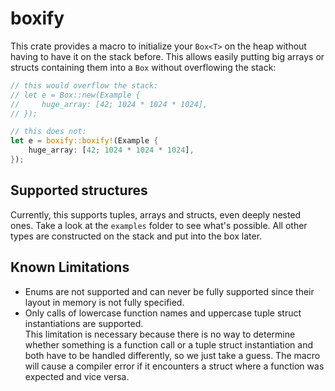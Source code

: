 # boxify

This crate provides a macro to initialize your `Box<T>` on the heap without having to have it on the stack before.
This allows easily putting big arrays or structs containing them into a `Box` without overflowing the stack:

```rust ,ignore
// this would overflow the stack:
// let e = Box::new(Example {
//     huge_array: [42; 1024 * 1024 * 1024],
// });

// this does not:
let e = boxify::boxify!(Example {
    huge_array: [42; 1024 * 1024 * 1024],
});
```

## Supported structures

Currently, this supports tuples, arrays and structs, even deeply nested ones. Take a look at the `examples` folder to
see what's possible.
All other types are constructed on the stack and put into the box later.

## Known Limitations

- Enums are not supported and can never be fully supported since their layout in memory is not fully specified.
- Only calls of lowercase function names and uppercase tuple struct instantiations are supported.  
  This limitation is necessary because there is no way to determine whether something is a function call or a tuple struct instantiation and both have to be handled differently, so we just take a guess.
  The macro will cause a compiler error if it encounters a struct where a function was expected and vice versa.
